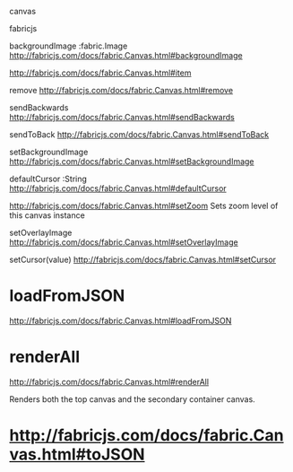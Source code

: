 canvas

fabricjs


backgroundImage :fabric.Image
http://fabricjs.com/docs/fabric.Canvas.html#backgroundImage



http://fabricjs.com/docs/fabric.Canvas.html#item


remove
http://fabricjs.com/docs/fabric.Canvas.html#remove

sendBackwards
http://fabricjs.com/docs/fabric.Canvas.html#sendBackwards

sendToBack
http://fabricjs.com/docs/fabric.Canvas.html#sendToBack

setBackgroundImage
http://fabricjs.com/docs/fabric.Canvas.html#setBackgroundImage

defaultCursor :String
http://fabricjs.com/docs/fabric.Canvas.html#defaultCursor

http://fabricjs.com/docs/fabric.Canvas.html#setZoom
Sets zoom level of this canvas instance


setOverlayImage
http://fabricjs.com/docs/fabric.Canvas.html#setOverlayImage


setCursor(value)
http://fabricjs.com/docs/fabric.Canvas.html#setCursor


# loadFromJSON
http://fabricjs.com/docs/fabric.Canvas.html#loadFromJSON

# renderAll
http://fabricjs.com/docs/fabric.Canvas.html#renderAll

Renders both the top canvas and the secondary container canvas.

# http://fabricjs.com/docs/fabric.Canvas.html#toJSON